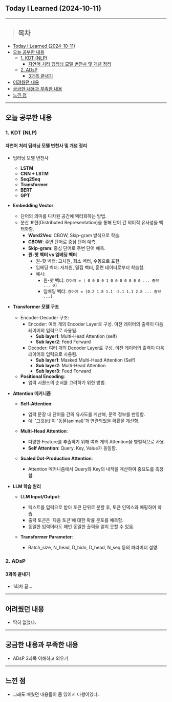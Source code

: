 ## Today I Learned (2024-10-11)
---
> ## 목차
- [Today I Learned (2024-10-11)](#today-i-learned-2024-10-11)
- [오늘 공부한 내용](#오늘-공부한-내용)
  - [1. KDT (NLP)](#1-kdt-nlp)
    - [자연어 처리 딥러닝 모델 변천사 및 개념 정리](#자연어-처리-딥러닝-모델-변천사-및-개념-정리)
  - [2. ADsP](#2-adsp)
    - [3과목 끝내기](#3과목-끝내기)
- [어려웠던 내용](#어려웠던-내용)
- [궁금한 내용과 부족한 내용](#궁금한-내용과-부족한-내용)
- [느낀 점](#느낀-점)
---

## 오늘 공부한 내용
### 1. KDT (NLP)
#### 자연어 처리 딥러닝 모델 변천사 및 개념 정리
- 딥러닝 모델 변천사
  - **LSTM**
  - **CNN + LSTM**
  - **Seq2Seq**
  - **Transformer**
  - **BERT**
  - **GPT**

- **Embedding Vector**
  - 단어의 의미를 다차원 공간에 벡터화하는 방법.
  - 분산 표현(Distributed Representation)을 통해 단어 간 의미적 유사성을 벡터화함.
    - **Word2Vec**: CBOW, Skip-gram 방식으로 학습.
    - **CBOW**: 주변 단어로 중심 단어 예측.
    - **Skip-gram**: 중심 단어로 주변 단어 예측.
    - **원-핫 벡터 vs 임베딩 벡터**
      - 원-핫 벡터: 고차원, 희소 벡터, 수동으로 표현.
      - 임베딩 벡터: 저차원, 밀집 벡터, 훈련 데이터로부터 학습함.
      - 예시:
        - 원-핫 벡터: `강아지 = [ 0 0 0 0 1 0 0 0 0 0 0 0 ... 중략 ... 0]`
        - 임베딩 벡터: `강아지 = [0.2 1.8 1.1 -2.1 1.1 2.8 ... 중략 ...]`

- **Transformer 모델 구조**
  - Encoder-Decoder 구조:
    - Encoder: 여러 개의 Encoder Layer로 구성. 이전 레이어의 출력이 다음 레이어의 입력으로 사용됨.
      - **Sub layer1**: Multi-Head Attention (self)
      - **Sub layer2**: Feed Forward
    - Decoder: 여러 개의 Decoder Layer로 구성. 이전 레이어의 출력이 다음 레이어의 입력으로 사용됨.
      - **Sub layer1**: Masked Multi-Head Attention (Self)
      - **Sub layer2**: Multi-Head Attention
      - **Sub layer3**: Feed Forward
  - **Positional Encoding**:
    - 입력 시퀀스의 순서를 고려하기 위한 방법.

- **Attention 메커니즘**
  - **Self-Attention**:
    - 입력 문장 내 단어들 간의 유사도를 계산해, 문맥 정보를 반영함.
    - 예: '그것(it)'이 '동물(animal)'과 연관되었을 확률을 계산함.

  - **Multi-Head Attention**:
    - 다양한 Feature를 추출하기 위해 여러 개의 Attention을 병렬적으로 사용.
    - **Self Attention**: Query, Key, Value가 동일함.

  - **Scaled Dot-Production Attention**:
    - Attention 메커니즘에서 Query와 Key의 내적을 계산하여 중요도를 측정함.

- **LLM 학습 원리**
  - **LLM Input/Output**:
    - 텍스트를 입력으로 받아 토큰 단위로 분할 후, 토큰 인덱스와 매핑하여 학습.
    - 출력 토큰은 '다음 토큰'에 대한 확률 분포를 예측함.
    - 동일한 입력이라도 매번 동일한 출력을 얻지 못할 수 있음.

  - **Transformer Parameter**:
    - Batch_size, N_head, D_hidn, D_head, N_seq 등의 파라미터 설명.

### 2. ADsP
#### 3과목 끝내기
- 1회차 끝...
---
## 어려웠던 내용
- 딱히 없었다.
---
## 궁금한 내용과 부족한 내용
- ADsP 3과목 이해하고 외우기
---
## 느낀 점
- 그래도 배웠던 내용들이 좀 있어서 다행이였다.

<!-- <img src="이미지 주소" width="100%" height="100%"/> -->
